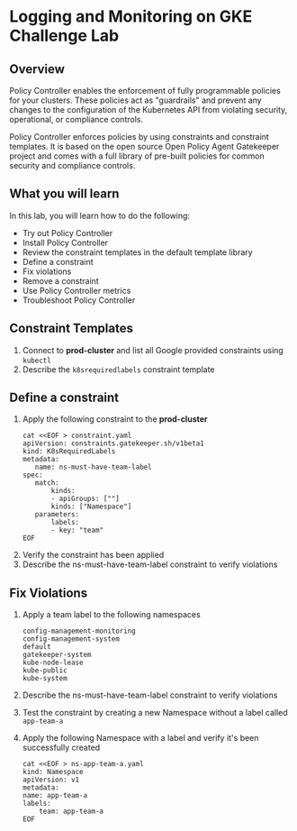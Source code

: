 # Logging and Monitoring on GKE Challenge Lab

## Overview

Policy Controller enables the enforcement of fully programmable policies for your clusters. These policies act as "guardrails" and prevent any changes to the configuration of the Kubernetes API from violating security, operational, or compliance controls.

Policy Controller enforces policies by using constraints and constraint templates. It is based on the open source Open Policy Agent Gatekeeper project and comes with a full library of pre-built policies for common security and compliance controls.

## What you will learn

In this lab, you will learn how to do the following:

- Try out Policy Controller
- Install Policy Controller
- Review the constraint templates in the default template library
- Define a constraint
- Fix violations
- Remove a constraint
- Use Policy Controller metrics
- Troubleshoot Policy Controller

## Constraint Templates

1. Connect to **prod-cluster** and list all Google provided constraints using `kubectl`
2. Describe the `k8srequiredlabels` constraint template

## Define a constraint

1. Apply the following constraint to the **prod-cluster**
   ```
   cat <<EOF > constraint.yaml
   apiVersion: constraints.gatekeeper.sh/v1beta1
   kind: K8sRequiredLabels
   metadata:
      name: ns-must-have-team-label
   spec:
      match:
          kinds:
          - apiGroups: [""]
          kinds: ["Namespace"]
      parameters:
          labels:
          - key: "team"
   EOF
   ```
2. Verify the constraint has been applied
3. Describe the ns-must-have-team-label constraint to verify violations

## Fix Violations

1. Apply a team label to the following namespaces

   ```
   config-management-monitoring
   config-management-system
   default
   gatekeeper-system
   kube-node-lease
   kube-public
   kube-system
   ```

2. Describe the ns-must-have-team-label constraint to verify violations
3. Test the constraint by creating a new Namespace without a label called `app-team-a`
4. Apply the following Namespace with a label and verify it's been successfully created
   ```
   cat <<EOF > ns-app-team-a.yaml
   kind: Namespace
   apiVersion: v1
   metadata:
   name: app-team-a
   labels:
       team: app-team-a
   EOF
   ```

